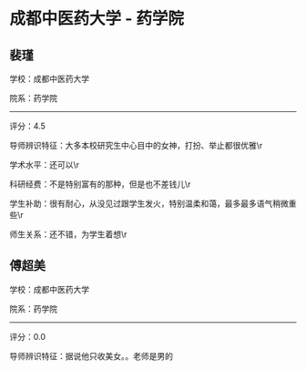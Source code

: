 # 成都中医药大学 - 药学院

## 裴瑾

学校：成都中医药大学

院系：药学院

* * *

评分：4.5

导师辨识特征：大多本校研究生中心目中的女神，打扮、举止都很优雅\r

学术水平：还可以\r

科研经费：不是特别富有的那种，但是也不差钱儿\r

学生补助：很有耐心，从没见过跟学生发火，特别温柔和蔼，最多最多语气稍微重些\r

师生关系：还不错，为学生着想\r

## 傅超美

学校：成都中医药大学

院系：药学院

* * *

评分：0.0

导师辨识特征：据说他只收美女。。老师是男的